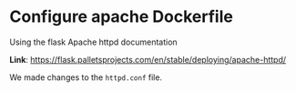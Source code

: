 # Configure apache Dockerfile

Using the flask Apache httpd documentation

**Link**: https://flask.palletsprojects.com/en/stable/deploying/apache-httpd/

We made changes to the ```httpd.conf``` file.
